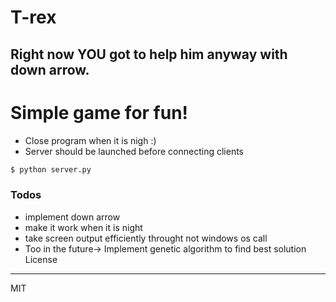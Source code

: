 # T-rex
## Right now YOU got to help him anyway with down arrow.


# Simple game for fun!

  - Close program when it is nigh :)
  - Server should be launched before connecting clients
  
  ```sh
$ python server.py
```

### Todos

 - implement down arrow
 - make it work when it is night
 - take screen output efficiently throught not windows os call
 - Too in the future-> Implement genetic algorithm to find best solution
License
----

MIT
